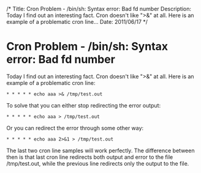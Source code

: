 /*
Title: Cron Problem - /bin/sh: Syntax error: Bad fd number
Description: Today I find out an interesting fact. Cron doesn't like "&gt;&" at all. Here is an example of a problematic cron line...
Date: 2011/06/17
*/

# Cron Problem - /bin/sh: Syntax error: Bad fd number

Today I find out an interesting fact. Cron doesn't like ">&" at all. Here is an example of a problematic cron line:

    * * * * * echo aaa >& /tmp/test.out

To solve that you can either stop redirecting the error output:

    * * * * * echo aaa > /tmp/test.out

Or you can redirect the error through some other way:

    * * * * * echo aaa 2>&1 > /tmp/test.out

The last two cron line samples will work perfectly. The difference between then is that last cron line redirects both output and error to the file /tmp/test.out, while the previous line redirects only the output to the file.
